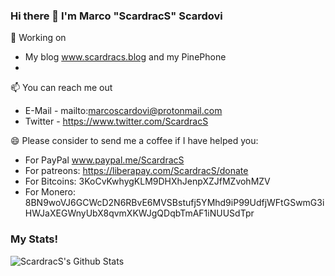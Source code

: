### Hi there 👋 I'm Marco "ScardracS" Scardovi

🔭 Working on
 - My blog www.scardracs.blog and my PinePhone
 - 
 
📫 You can reach me out
 - E-Mail - mailto:marcoscardovi@protonmail.com
 - Twitter - https://www.twitter.com/ScardracS
 
😄 Please consider to send me a coffee if I have helped you:
 - For PayPal www.paypal.me/ScardracS
 - For patreons: https://liberapay.com/ScardracS/donate
 - For Bitcoins: 3KoCvKwhygKLM9DHXhJenpXZJfMZvohMZV
 - For Monero: 8BN9woVJ6GCWcD2N6RBvE6MVSBstufj5YMhd9iP99UdfjWFtGSwmG3iHWJaXEGWnyUbX8qvmXKWJgQDqbTmAF1iNUUSdTpr

### My Stats!
![ScardracS's Github Stats](https://github-readme-stats.vercel.app/api?username=scardracs&show_icons=true&theme=radical)
<!--
**ScardracS/ScardracS** is a ✨ _special_ ✨ repository because its `README.md` (this file) appears on your GitHub profile.

Here are some ideas to get you started:

- 🔭 I’m currently working on ...
- 🌱 I’m currently learning ...
- 👯 I’m looking to collaborate on ...
- 🤔 I’m looking for help with ...
- 💬 Ask me about ...
- 📫 How to reach me: ...
- 😄 Pronouns: ...
- ⚡ Fun fact: ...
-->
